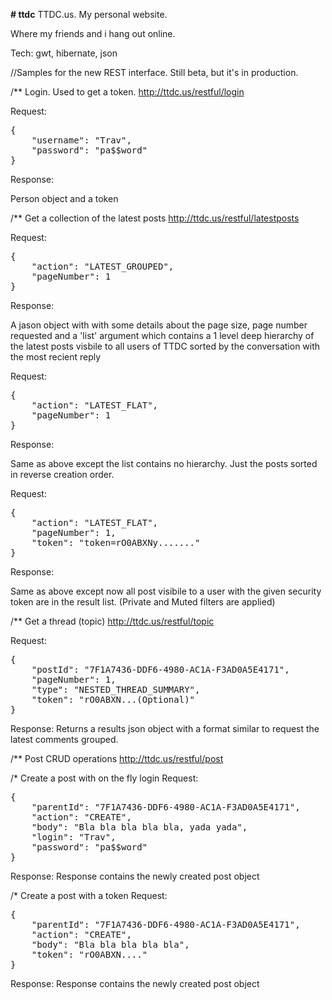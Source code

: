 <b># ttdc</b>
TTDC.us.  My personal website.

Where my friends and i hang out online. 

Tech: gwt, hibernate, json

//Samples for the new REST interface. Still beta, but it's in production.

/** Login.  Used to get a token.
http://ttdc.us/restful/login

Request:
<pre>
{
	"username": "Trav",
	"password": "pa$$word"
}
</pre>
Response:

Person object and a token

/** Get a collection of the latest posts
http://ttdc.us/restful/latestposts

Request:
<pre>
{
	"action": "LATEST_GROUPED",
	"pageNumber": 1
}
</pre>
Response:

A jason object with with some details about the page size, page number requested and a 'list' argument which contains a 1 level deep hierarchy 
of the latest posts visbile to all users of TTDC sorted by the conversation with the most recient reply

Request:
<pre>
{
	"action": "LATEST_FLAT",
	"pageNumber": 1
}
</pre>

Response: 

Same as above except the list contains no hierarchy.  Just the posts sorted in reverse creation order.

Request:
<pre>
{
	"action": "LATEST_FLAT",
	"pageNumber": 1,
	"token": "token=rO0ABXNy......."
}
</pre>

Response: 

Same as above except now all post visibile to a user with the given security token are in the result list. (Private and Muted filters are applied)


/** Get a thread (topic)
http://ttdc.us/restful/topic

Request:
<pre>
{
	"postId": "7F1A7436-DDF6-4980-AC1A-F3AD0A5E4171",
	"pageNumber": 1,
	"type": "NESTED_THREAD_SUMMARY",
	"token": "rO0ABXN...(Optional)"
}
</pre>
Response:
Returns a results json object with a format similar to request the latest comments grouped.

/**  Post CRUD operations
http://ttdc.us/restful/post

/* Create a post with on the fly login
Request:
<pre>{
	"parentId": "7F1A7436-DDF6-4980-AC1A-F3AD0A5E4171",
	"action": "CREATE",
	"body": "Bla bla bla bla bla, yada yada",
	"login": "Trav",
	"password": "pa$$word"
}
</pre>
Response: 
Response contains the newly created post object

/* Create a post with a token
Request:
<pre>
{
	"parentId": "7F1A7436-DDF6-4980-AC1A-F3AD0A5E4171",
	"action": "CREATE",
	"body": "Bla bla bla bla bla",
	"token": "rO0ABXN...."
}
</pre>

Response: 
Response contains the newly created post object

